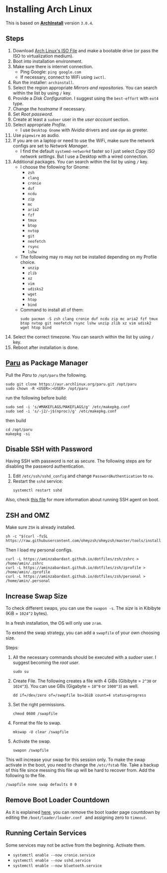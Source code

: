 # Installing Arch Linux

This is based on [**ArchInstall**](https://wiki.archlinux.org/title/Archinstall) version `3.0.4`.

## Steps

1. Download [Arch Linux's ISO File](https://archlinux.org/download/) and make a bootable drive (or pass the ISO to virtualization medium).
1. Boot into installation environment.
1. Make sure there is internet connection.
    - Ping Google: `ping google.com`
    - If necessary, connect to WiFi using `iwctl`.
1. Run the installer: `archinstall`.
1. Select the region appropriate *Mirrors and repositories*. You can search within the list by using `/` key.
1. Provide a *Disk Configuration*. I suggest using the `best-effort` with `ext4` type.
1. Change the *hostname* if necessary.
1. Set *Root password*.
1. Create at least a `sudoer` user in the *user account* section.
1. Select appropriate *Profile*.
    - I use `Desktop Gnome` with *Nvidia* drivers and use `dgm` as greeter.
1. Use `pipewire` as audio.
1. If you are on a laptop or need to use the WiFi, make sure the network configs are set to *Network Manager*.
    - I find the default `systemd-networkd` faster so I just select *Copy ISO network settings*. But I use a Desktop with a wired connection.
1. Additional packages. You can search within the list by using `/` key.
    - I choose the following for Gnome:
        - `zsh`
        - `clang`
        - `cronie`
        - `duf`
        - `ncdu`
        - `zip`
        - `mc`
        - `aria2`
        - `fzf`
        - `tmux`
        - `btop`
        - `nvtop`
        - `git`
        - `neofetch`
        - `rsync`
        - `lshw`
    - The following may ro may not be installed depending on my Profile choice.
        - `unzip`
        - `zlib`
        - `xz`
        - `vim`
        - `udisks2`
        - `wget`
        - `htop`
        - `bind`
    - Command to install all of them:
        ```shell
        sudo pacman -S zsh clang cronie duf ncdu zip mc aria2 fzf tmux btop nvtop git neofetch rsync lshw unzip zlib xz vim udisk2 wget htop bind
        ```
1. Select the correct timezone. You can search within the list by using `/` key.
1. Reboot after installation is done.

## [Paru](https://github.com/Morganamilo/paru) as Package Manager

Pull the *Paru* to `/opt/paru` the following.

```shell
sudo git clone https://aur.archlinux.org/paru.git /opt/paru
sudo chown -R <USER>:<USER> /opt/paru
```

run the following before build:

```shell
sudo sed -i 's/#MAKEFLAGS/MAKEFLAGS/g' /etc/makepkg.conf
sudo sed -i 's/-j2/-j$(nproc)/g' /etc/makepkg.conf
```

then build

```shell
cd /opt/paru
makepkg -si
```

## Disable SSH with Password

Having SSH with password is not as secure. The following steps are for disabling the password authentication.

1. Edit `/etc/ssh/sshd_config` and change `PasswordAuthentication` to `no`.
2. Restart the `sshd` service:
    ```shell
    systemctl restart sshd
    ```

Also, check [this file](ssh-agent/README.md) for more information about running SSH agent on boot.

## ZSH and OMZ

Make sure `ZSH` is already installed.

```shell
sh -c "$(curl -fsSL https://raw.githubusercontent.com/ohmyzsh/ohmyzsh/master/tools/install.sh)"
```

Then I load my personal configs.

```shell
curl -L https://aminzabardast.github.io/dotfiles/zsh/zshrc > /home/amin/.zshrc
curl -L https://aminzabardast.github.io/dotfiles/zsh/zprofile > /home/amin/.zprofile
curl -L https://aminzabardast.github.io/dotfiles/zsh/personal > /home/amin/.personal
```

## Increase Swap Size

To check different swaps, you can use the `swapon -s`. The _size_ is in Kibibyte (KiB = `1024^2` bytes).

In a fresh installation, the OS will only use `zram`.

To extend the swap strategy, you can add a `swapfile` of your own choosing size.

Steps:
1. All the necessary commands should be executed with a _sudoer_ user. I suggest becoming the _root user_.
    ```shell
    sudo su
    ```
2. Create File. The following creates a file with 4 GiBs (Gibibyte = `2^30` or `1024^3`). You can use GBs (Gigabyte = `10^9` or `1000^3`) as well.
    ```shell
    dd if=/dev/zero of=/swapfile bs=1GiB count=4 status=progress
    ```
3. Set the right permissions.
    ```shell
    chmod 0600 /swapfile
    ```
4. Format the file to swap.
    ```shell
    mkswap -U clear /swapfile
    ```
5. Activate the swap.
    ```shell
    swapon /swapfile
    ```

This will increase your swap for this session only. To make the swap activate in the boot, you need to change the `/etc/fstab` file. Take a backup of this file since messing this file up will be hard to recover from. Add the following to the file.
```txt 
/swapfile none swap defaults 0 0
```

## Remove Boot Loader Countdown

As it is explained [here](https://wiki.archlinux.org/title/systemd-boot#Loader_configuration), you can remove the boot loader page countdown by editing the `/boot/loader/loader.conf ` and assigning zero to `timeout`.

## Running Certain Services

Some services may not be active from the beginning. Activate them.

- `systemctl enable --now cronie.service`
- `systemctl enable --now sshd.service`
- `systemctl enable --now bluetooth.service`